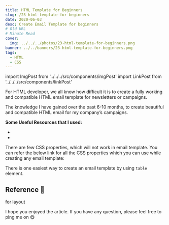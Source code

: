 ```yaml
---
title: HTML Template for Beginners
slug: /23-html-template-for-beginners
date: 2020-06-03
desc: Create Email Template for beginners
# Old URL
# Minute Read
cover:
  img: ../../../photos/23-html-template-for-beginners.png
banner: ../../banners/23-html-template-for-beginners.png
tags:
  - HTML
  - CSS
---
```


import ImgPost from '../../../src/components/imgPost'
import LinkPost from '../../../src/components/linkPost'

For HTML developer, we all know how difficult it is to create a fully working and compatible HTML email template for newsletters or campaigns.

The knowledge I have gained over the past 6-10 months, to create beautiful and compatible HTML email for my company’s campaigns.

**Some Useful Resources that I used:**

- <LinkPost href='https://www.htmlemailcheck.com/check/' name='HTML Email Check' />
- <LinkPost href='https://putsmail.com/' name='PutsMail' />

There are few CSS properties, which will not work in email template. You can refer the below link for all the CSS properties which you can use while creating any email template:

<LinkPost href='https://www.campaignmonitor.com/css/' name='Campaign Monitor CSS' />

There is one easiest way to create an email template by using `table` element.

## Reference 🧐

<LinkPost href='https://www.smashingmagazine.com/' name='smashingmagazine.com' /> for layout

I hope you enjoyed the article. If you have any question, please feel free to ping me on <LinkPost href='https://twitter.com/suprabhasupi' name='@suprabhasupi' /> 😋